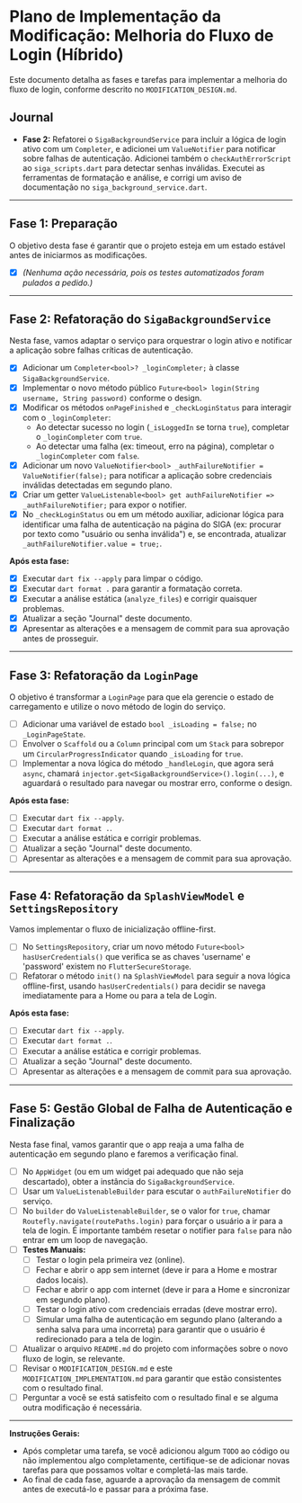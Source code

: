 # Plano de Implementação da Modificação: Melhoria do Fluxo de Login (Híbrido)

Este documento detalha as fases e tarefas para implementar a melhoria do fluxo de login, conforme descrito no `MODIFICATION_DESIGN.md`.

## Journal

*   **Fase 2:** Refatorei o `SigaBackgroundService` para incluir a lógica de login ativo com um `Completer`, e adicionei um `ValueNotifier` para notificar sobre falhas de autenticação. Adicionei também o `checkAuthErrorScript` ao `siga_scripts.dart` para detectar senhas inválidas. Executei as ferramentas de formatação e análise, e corrigi um aviso de documentação no `siga_background_service.dart`.

---

## Fase 1: Preparação

O objetivo desta fase é garantir que o projeto esteja em um estado estável antes de iniciarmos as modificações.

- [x] *(Nenhuma ação necessária, pois os testes automatizados foram pulados a pedido.)*

---

## Fase 2: Refatoração do `SigaBackgroundService`

Nesta fase, vamos adaptar o serviço para orquestrar o login ativo e notificar a aplicação sobre falhas críticas de autenticação.

- [x] Adicionar um `Completer<bool>? _loginCompleter;` à classe `SigaBackgroundService`.
- [x] Implementar o novo método público `Future<bool> login(String username, String password)` conforme o design.
- [x] Modificar os métodos `onPageFinished` e `_checkLoginStatus` para interagir com o `_loginCompleter`:
    - Ao detectar sucesso no login (`_isLoggedIn` se torna `true`), completar o `_loginCompleter` com `true`.
    - Ao detectar uma falha (ex: timeout, erro na página), completar o `_loginCompleter` com `false`.
- [x] Adicionar um novo `ValueNotifier<bool> _authFailureNotifier = ValueNotifier(false);` para notificar a aplicação sobre credenciais inválidas detectadas em segundo plano.
- [x] Criar um getter `ValueListenable<bool> get authFailureNotifier => _authFailureNotifier;` para expor o notifier.
- [x] No `_checkLoginStatus` ou em um método auxiliar, adicionar lógica para identificar uma falha de autenticação na página do SIGA (ex: procurar por texto como "usuário ou senha inválida") e, se encontrada, atualizar `_authFailureNotifier.value = true;`.

**Após esta fase:**

- [x] Executar `dart fix --apply` para limpar o código.
- [x] Executar `dart format .` para garantir a formatação correta.
- [x] Executar a análise estática (`analyze_files`) e corrigir quaisquer problemas.
- [x] Atualizar a seção "Journal" deste documento.
- [x] Apresentar as alterações e a mensagem de commit para sua aprovação antes de prosseguir.

---

## Fase 3: Refatoração da `LoginPage`

O objetivo é transformar a `LoginPage` para que ela gerencie o estado de carregamento e utilize o novo método de login do serviço.

- [ ] Adicionar uma variável de estado `bool _isLoading = false;` no `_LoginPageState`.
- [ ] Envolver o `Scaffold` ou a `Column` principal com um `Stack` para sobrepor um `CircularProgressIndicator` quando `_isLoading` for `true`.
- [ ] Implementar a nova lógica do método `_handleLogin`, que agora será `async`, chamará `injector.get<SigaBackgroundService>().login(...)`, e aguardará o resultado para navegar ou mostrar erro, conforme o design.

**Após esta fase:**

- [ ] Executar `dart fix --apply`.
- [ ] Executar `dart format .`.
- [ ] Executar a análise estática e corrigir problemas.
- [ ] Atualizar a seção "Journal" deste documento.
- [ ] Apresentar as alterações e a mensagem de commit para sua aprovação.

---

## Fase 4: Refatoração da `SplashViewModel` e `SettingsRepository`

Vamos implementar o fluxo de inicialização offline-first.

- [ ] No `SettingsRepository`, criar um novo método `Future<bool> hasUserCredentials()` que verifica se as chaves 'username' e 'password' existem no `FlutterSecureStorage`.
- [ ] Refatorar o método `init()` na `SplashViewModel` para seguir a nova lógica offline-first, usando `hasUserCredentials()` para decidir se navega imediatamente para a Home ou para a tela de Login.

**Após esta fase:**

- [ ] Executar `dart fix --apply`.
- [ ] Executar `dart format .`.
- [ ] Executar a análise estática e corrigir problemas.
- [ ] Atualizar a seção "Journal" deste documento.
- [ ] Apresentar as alterações e a mensagem de commit para sua aprovação.

---

## Fase 5: Gestão Global de Falha de Autenticação e Finalização

Nesta fase final, vamos garantir que o app reaja a uma falha de autenticação em segundo plano e faremos a verificação final.

- [ ] No `AppWidget` (ou em um widget pai adequado que não seja descartado), obter a instância do `SigaBackgroundService`.
- [ ] Usar um `ValueListenableBuilder` para escutar o `authFailureNotifier` do serviço.
- [ ] No `builder` do `ValueListenableBuilder`, se o valor for `true`, chamar `Routefly.navigate(routePaths.login)` para forçar o usuário a ir para a tela de login. É importante também resetar o notifier para `false` para não entrar em um loop de navegação.
- [ ] **Testes Manuais:**
    - [ ] Testar o login pela primeira vez (online).
    - [ ] Fechar e abrir o app sem internet (deve ir para a Home e mostrar dados locais).
    - [ ] Fechar e abrir o app com internet (deve ir para a Home e sincronizar em segundo plano).
    - [ ] Testar o login ativo com credenciais erradas (deve mostrar erro).
    - [ ] Simular uma falha de autenticação em segundo plano (alterando a senha salva para uma incorreta) para garantir que o usuário é redirecionado para a tela de login.
- [ ] Atualizar o arquivo `README.md` do projeto com informações sobre o novo fluxo de login, se relevante.
- [ ] Revisar o `MODIFICATION_DESIGN.md` e este `MODIFICATION_IMPLEMENTATION.md` para garantir que estão consistentes com o resultado final.
- [ ] Perguntar a você se está satisfeito com o resultado final e se alguma outra modificação é necessária.

---

**Instruções Gerais:**

*   Após completar uma tarefa, se você adicionou algum `TODO` ao código ou não implementou algo completamente, certifique-se de adicionar novas tarefas para que possamos voltar e completá-las mais tarde.
*   Ao final de cada fase, aguarde a aprovação da mensagem de commit antes de executá-lo e passar para a próxima fase.
